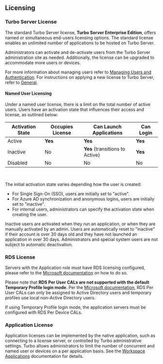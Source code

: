 ## Licensing

### Turbo Server License

The standard Turbo Server license, **Turbo Server Enterprise Edition**, offers named or simultaneous end-users licensing options. The standard license enables an unlimited number of applications to be hosted on Turbo Server.

Administrators can activate and de-activate users from the Turbo Server administration site as needed. Additionally, the license can be upgraded to accommodate more users or devices.

For more information about managing users refer to [Managing Users and Authentication](https://hub.turbo.net/docs/server/administration/users.html). For instructions on applying a new license to Turbo Server, refer to [General](https://hub.turbo.net/docs/server/administration/general).

#### Named User Licensing

Under a named user license, there is a limit on the total number of active users. Users have an activation state that influences their access and license, as outlined below:

| Activation State | Occupies License | Can Launch Applications         | Can Login |
| ---------------- | ---------------- | ------------------------------- | --------- |
| Active           | **Yes**          | **Yes**                         | **Yes**   |
| Inactive         | No               | **Yes** (transitions to Active) | **Yes**   |
| Disabled         | No               | No                              | No        |

<br/>

The initial activation state varies depending how the user is created:

- For Single Sign-On (SSO), users are initially set to "active".
- For Azure AD synchronization and anonymous logins, users are initially set to "inactive".
- For internal users, administrators can specify the activation state when creating the user.

Inactive users are activated when they run an application, or when they are manually activated by an admin. Users are automatically reset to "inactive" if their account is over 30 days old and they have not launched an application in over 30 days. Administrators and special system users are not subject to automatic deactivation.

### RDS License

Servers with the Application role must have RDS licensing configured, please refer to the [Microsoft documentation](https://docs.microsoft.com/en-us/windows-server/remote/remote-desktop-services/rds-client-access-license) on how to do so.

Please note that **RDS Per User CALs are not supported with the default Temporary Profile login mode**. Per the [Microsoft documentation](https://docs.microsoft.com/en-us/windows-server/remote/remote-desktop-services/rds-client-access-license), RDS Per User CALs can only be assigned to Active Directory users and temporary profiles use local non-Active Directory users.

If using Temporary Profile login mode, the application servers must be configured with RDS Per Device CALs.

### Application License

Application licenses can be implemented by the native application, such as connecting to a license server, or controlled by Turbo administrative settings. Turbo allows administrators to limit the number of concurrent and named user or devices on a per application basis. See the [Workspace Applications](https://hub.turbo.net/docs/server/administration/workspaces#workspace-applications) documentation for details.
